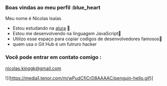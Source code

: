 ### Boas vindas ao meu perfil :blue_heart

Meu nome é Nicolas Isaías

- Estou estudando na [alura](https://www.alura.com.br) 🤍
- Estou me desenvolvendo na linguagem JavaScript💙
- Utilizo esse espaço para copiar codigos de desenvolvedores famosos🥇
- quem usa o Git Hub é um futruro hacker
### Você pode entrar em contato comigo : 

nicolas.kinggk@gmail.com

![(https://media1.tenor.com/m/wPudCfjCrD8AAAAC/penguin-hello.gif)]
